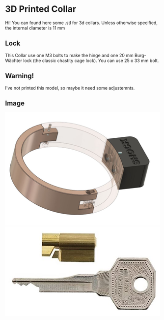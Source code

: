 # 3D Printed Collar

Hi! You can found here some .stl for 3d collars.
Unless otherwise specified, the internal diameter is 11 mm

## Lock
This Collar use one M3 bolts to make the hinge and one 20 mm Burg-Wächter lock (the classic chastity cage lock).
You can use 25 o 33 mm bolt. 

## Warning!
I've not printed this model, so maybe it need some adjustemnts.

## Image
![Image](/assets/shock-lock.jpg)
![Lock](/assets/thelock.jpg)